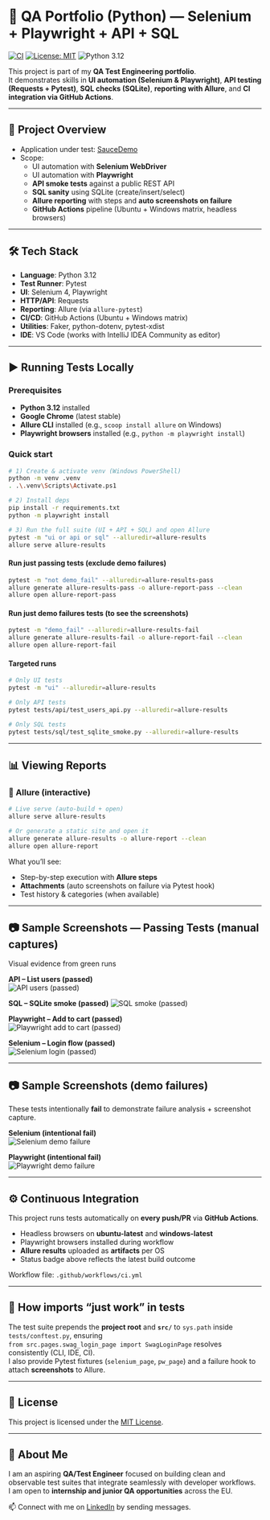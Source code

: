 ﻿# 🧪 QA Portfolio (Python) — Selenium + Playwright + API + SQL

[![CI](https://github.com/ozturkeren/QA-TPs_qa-portfolio-python/actions/workflows/ci.yml/badge.svg)](https://github.com/ozturkeren/QA-TPs_qa-portfolio-python/actions/workflows/ci.yml)
[![License: MIT](https://img.shields.io/badge/License-MIT-yellow.svg)](LICENSE)
![Python 3.12](https://img.shields.io/badge/python-3.12-blue)

This project is part of my **QA Test Engineering portfolio**.  
It demonstrates skills in **UI automation (Selenium & Playwright)**, **API testing (Requests + Pytest)**, **SQL checks (SQLite)**, **reporting with Allure**, and **CI integration via GitHub Actions**.  

---

## 📌 Project Overview
- Application under test: [SauceDemo](https://www.saucedemo.com/)  
- Scope:
  - UI automation with **Selenium WebDriver**  
  - UI automation with **Playwright**  
  - **API smoke tests** against a public REST API 
  - **SQL sanity** using SQLite (create/insert/select)  
  - **Allure reporting** with steps and **auto screenshots on failure**  
  - **GitHub Actions** pipeline (Ubuntu + Windows matrix, headless browsers)  

---

## 🛠 Tech Stack
- **Language**: Python 3.12  
- **Test Runner**: Pytest  
- **UI**: Selenium 4, Playwright  
- **HTTP/API**: Requests  
- **Reporting**: Allure (via `allure-pytest`)  
- **CI/CD**: GitHub Actions (Ubuntu + Windows matrix)  
- **Utilities**: Faker, python-dotenv, pytest-xdist  
- **IDE**: VS Code (works with IntelliJ IDEA Community as editor)

---

## ▶️ Running Tests Locally

### Prerequisites
- **Python 3.12** installed  
- **Google Chrome** (latest stable)  
- **Allure CLI** installed (e.g., `scoop install allure` on Windows)  
- **Playwright browsers** installed (e.g., `python -m playwright install`) 

### Quick start

```bash
# 1) Create & activate venv (Windows PowerShell)
python -m venv .venv
. .\.venv\Scripts\Activate.ps1

# 2) Install deps
pip install -r requirements.txt
python -m playwright install

# 3) Run the full suite (UI + API + SQL) and open Allure
pytest -m "ui or api or sql" --alluredir=allure-results
allure serve allure-results
```

#### Run just passing tests (exclude demo failures)

```bash
pytest -m "not demo_fail" --alluredir=allure-results-pass
allure generate allure-results-pass -o allure-report-pass --clean
allure open allure-report-pass
```

#### Run just demo failures tests (to see the screenshots)

```bash
pytest -m "demo_fail" --alluredir=allure-results-fail
allure generate allure-results-fail -o allure-report-fail --clean
allure open allure-report-fail
```

#### Targeted runs

```bash
# Only UI tests
pytest -m "ui" --alluredir=allure-results

# Only API tests
pytest tests/api/test_users_api.py --alluredir=allure-results

# Only SQL tests
pytest tests/sql/test_sqlite_smoke.py --alluredir=allure-results
```

---

## 📊 Viewing Reports

### 🔹 Allure (interactive)

```bash
# Live serve (auto-build + open)
allure serve allure-results

# Or generate a static site and open it
allure generate allure-results -o allure-report --clean
allure open allure-report
```

What you’ll see:
- Step-by-step execution with **Allure steps**  
- **Attachments** (auto screenshots on failure via Pytest hook)  
- Test history & categories (when available)

---



## 📷 Sample Screenshots — Passing Tests (manual captures)

Visual evidence from green runs

**API – List users (passed)**  
![API users (passed)](docs/screenshots/api_users_pass.png)

**SQL – SQLite smoke (passed)** 
![SQL smoke (passed)](docs/screenshots/sqlite_smoke_pass.png)

**Playwright – Add to cart (passed)**  
![Playwright add to cart (passed)](docs/screenshots/playwright_cart_pass.png)

**Selenium – Login flow (passed)**  
![Selenium login (passed)](docs/screenshots/selenium_login_pass.png)

---

## 📷 Sample Screenshots (demo failures)

These tests intentionally **fail** to demonstrate failure analysis + screenshot capture.

**Selenium (intentional fail)**  
![Selenium demo failure](docs/screenshots/selenium_demo_fail.png)

**Playwright (intentional fail)**  
![Playwright demo failure](docs/screenshots/playwright_demo_fail.png)

---

## ⚙️ Continuous Integration

This project runs tests automatically on **every push/PR** via **GitHub Actions**.  
- Headless browsers on **ubuntu-latest** and **windows-latest**  
- Playwright browsers installed during workflow  
- **Allure results** uploaded as **artifacts** per OS  
- Status badge above reflects the latest build outcome  

Workflow file: `.github/workflows/ci.yml`

---

## 🧩 How imports “just work” in tests

The test suite prepends the **project root** and **`src/`** to `sys.path` inside `tests/conftest.py`, ensuring  
`from src.pages.swag_login_page import SwagLoginPage` resolves consistently (CLI, IDE, CI).  
I also provide Pytest fixtures (`selenium_page`, `pw_page`) and a failure hook to attach **screenshots** to Allure.

---

## 📄 License

This project is licensed under the [MIT License](LICENSE).  

---

## 🙋 About Me

I am an aspiring **QA/Test Engineer** focused on building clean and observable test suites that integrate seamlessly with developer workflows.  
I am open to **internship and junior QA opportunities** across the EU. 

📫 Connect with me on [LinkedIn](https://www.linkedin.com/in/ozturk-eren/) by sending messages.